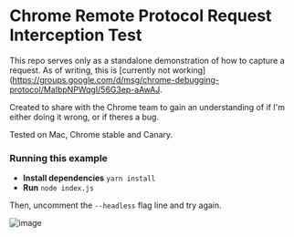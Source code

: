 # Chrome Remote Protocol Request Interception Test
This repo serves only as a standalone demonstration of how to capture a request. As of writing, this is [currently not working](https://groups.google.com/d/msg/chrome-debugging-protocol/MaIbpNPWqgI/56G3ep-aAwAJ.

Created to share with the Chrome team to gain an understanding of if I'm either doing it wrong, or if theres a bug.

Tested on Mac, Chrome stable and Canary.

### Running this example
* **Install dependencies** `yarn install`
* **Run** `node index.js`

Then, uncomment the `--headless` flag line and try again.

![image](https://user-images.githubusercontent.com/39191/27889353-c0584f70-61a0-11e7-9c5a-65e558ee332e.png)
